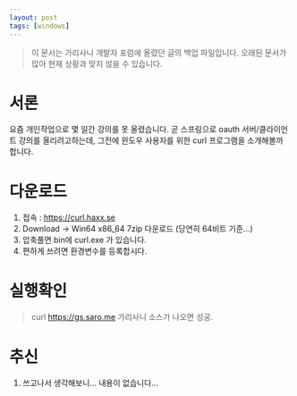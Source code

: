 ```yaml
---
layout: post
tags: [windows]
---
```


> 이 문서는 가리사니 개발자 포럼에 올렸던 글의 백업 파일입니다.
오래된 문서가 많아 현재 상황과 맞지 않을 수 있습니다.


# 서론
요즘 개인작업으로 몇 일간 강의를 못 올렸습니다.
곧 스프링으로 oauth 서버/클라이언트 강의를 올리려고하는데,
그전에 윈도우 사용자를 위한 curl 프로그램을 소개해볼까 합니다.


# 다운로드
1. 접속 : https://curl.haxx.se
2. Download -> Win64 x86_64 7zip 다운로드 (당연히 64비트 기준...)
3. 압축풀면 bin에 curl.exe 가 있습니다.
4. 편하게 쓰려면 환경변수를 등록합시다.


# 실행확인
> curl https://gs.saro.me
가리사니 소스가 나오면 성공.


# 추신
1. 쓰고나서 생각해보니... 내용이 없습니다...